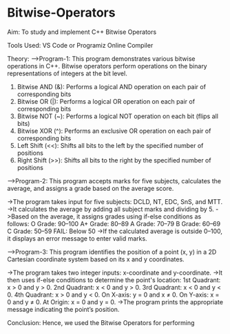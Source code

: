 # Bitwise-Operators
Aim: To study and implement C++ Bitwise Operators

Tools Used: VS Code or Programiz Online Compiler

Theory: -->Program-1: This program demonstrates various bitwise operations in C++. Bitwise operators perform operations on the binary representations of integers at the bit level.

1. Bitwise AND (&): Performs a logical AND operation on each pair of corresponding bits
2. Bitwise OR (|): Performs a logical OR operation on each pair of corresponding bits
3. Bitwise NOT (~): Performs a logical NOT operation on each bit (flips all bits)
4. Bitwise XOR (^): Performs an exclusive OR operation on each pair of corresponding bits
5. Left Shift (<<): Shifts all bits to the left by the specified number of positions
6. Right Shift (>>): Shifts all bits to the right by the specified number of positions


-->Program-2: This program accepts marks for five subjects, calculates the average, and assigns a grade based on the average score.

->The program takes input for five subjects: DCLD, NT, EDC, SnS, and MTT. ->It calculates the average by adding all subject marks and dividing by 5. ->Based on the average, it assigns grades using if-else conditions as follows: O Grade: 90–100 A+ Grade: 80–89 A Grade: 70–79 B Grade: 60–69 C Grade: 50–59 FAIL: Below 50 ->If the calculated average is outside 0–100, it displays an error message to enter valid marks.

-->Program-3: This program identifies the position of a point (x, y) in a 2D Cartesian coordinate system based on its x and y coordinates.

->The program takes two integer inputs: x-coordinate and y-coordinate. ->It then uses if-else conditions to determine the point's location: 1st Quadrant: x > 0 and y > 0. 2nd Quadrant: x < 0 and y > 0. 3rd Quadrant: x < 0 and y < 0. 4th Quadrant: x > 0 and y < 0. On X-axis: y = 0 and x ≠ 0. On Y-axis: x = 0 and y ≠ 0. At Origin: x = 0 and y = 0. ->The program prints the appropriate message indicating the point’s position.

Conclusion: Hence, we used the Bitwise Operators for performing 

